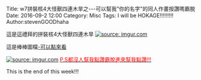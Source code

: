 Title: w7拼裝核4大怪獸四連木旱之---可以幫我"你的名字"的同人作畫按讚嗎霸脫
Date: 2016-09-2 12:00
Category: Misc
Tags: I will be HOKAGE!!!!!!!!!
Author:stevenGOODhaha


<!-- PELICAN_END_SUMMARY -->


這是這禮拜的拼裝核4大怪獸四連木旱
<a href="http://imgur.com/GTti2XS"><img src="http://i.imgur.com/GTti2XS.png" title="source: imgur.com" /></a>

這是棒棒圖檔<a href="./../w7/C.slvs">-可以點來看</a>

<a href="http://imgur.com/2XnEMX1"><img src="http://i.imgur.com/2XnEMX1.jpg" title="source: imgur.com" /></a>
<a href="https://www.facebook.com/photo.php?fbid=1100639536710015&set=a.134193853354593.27857.100002919385677&type=3&theater&notif_t=feedback_reaction_generic&notif_id=1477545978005840"><font color="#FF0000">P.S都沒人幫我點讚霸脫進來幫我點讚!!!</font></a>









This is the end of this week!!!

